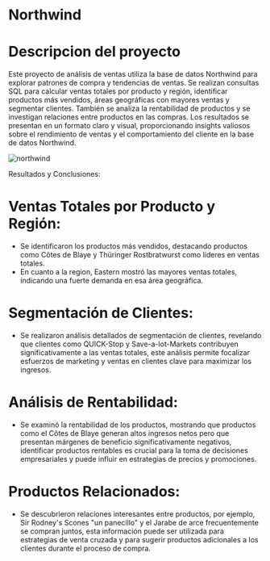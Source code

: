 # Northwind

# Descripcion del proyecto
Este proyecto de análisis de ventas utiliza la base de datos Northwind para explorar patrones de compra y tendencias de ventas. Se realizan consultas SQL para calcular ventas totales por producto y región, identificar productos más vendidos, áreas geográficas con mayores ventas y segmentar clientes. También se analiza la rentabilidad de productos y se investigan relaciones entre productos en las compras. Los resultados se presentan en un formato claro y visual, proporcionando insights valiosos sobre el rendimiento de ventas y el comportamiento del cliente en la base de datos Northwind.

 ![northwind](https://github.com/portfoliosergiobi/Northwind/assets/148883570/bf1ffd31-37c5-4d1e-b22f-2a11b0c1f2e5)

Resultados y Conclusiones:
# Ventas Totales por Producto y Región:
- Se identificaron los productos más vendidos, destacando productos como Côtes de Blaye y Thüringer Rostbratwurst como líderes en ventas totales.
- En cuanto a la region, Eastern mostró las mayores ventas totales, indicando una fuerte demanda en esa área geográfica.

# Segmentación de Clientes:
- Se realizaron análisis detallados de segmentación de clientes, revelando que clientes como QUICK-Stop y Save-a-lot-Markets contribuyen significativamente a las ventas totales, este análisis permite focalizar esfuerzos de marketing y ventas en clientes clave para maximizar los ingresos.

# Análisis de Rentabilidad:
- Se examinó la rentabilidad de los productos, mostrando que productos como el Côtes de Blaye generan altos ingresos netos pero que presentan márgenes de beneficio significativamente negativos, identificar productos rentables es crucial para la toma de decisiones empresariales y puede influir en estrategias de precios y promociones.

# Productos Relacionados:
- Se descubrieron relaciones interesantes entre productos, por ejemplo, Sir Rodney's Scones "un panecillo" y el Jarabe de arce frecuentemente se compran juntos, esta información puede ser utilizada para estrategias de venta cruzada y para sugerir productos adicionales a los clientes durante el proceso de compra.


